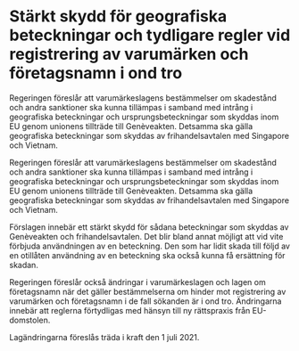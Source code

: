 # Stärkt skydd för geografiska beteckningar och tydligare regler vid registrering av varumärken och företagsnamn i ond tro

Regeringen föreslår att varumärkeslagens bestämmelser om skadestånd och andra sanktioner ska kunna tillämpas i samband med intrång i geografiska beteckningar och ursprungsbeteckningar som skyddas inom EU genom unionens tillträde till Genèveakten. Detsamma ska gälla geografiska beteckningar som skyddas av frihandelsavtalen med Singapore och Vietnam.

Regeringen föreslår att varumärkeslagens bestämmelser om skadestånd och andra sanktioner ska kunna tillämpas i samband med intrång i geografiska beteckningar och ursprungsbeteckningar som skyddas inom EU genom unionens tillträde till Genèveakten. Detsamma ska gälla geografiska beteckningar som skyddas av frihandelsavtalen med Singapore och Vietnam.

Förslagen innebär ett stärkt skydd för sådana beteckningar som skyddas av Genèveakten och frihandelsavtalen. Det blir bland annat möjligt att vid vite förbjuda användningen av en beteckning. Den som har lidit skada till följd av en otillåten användning av en beteckning ska också kunna få ersättning för skadan.

Regeringen föreslår också ändringar i varumärkeslagen och lagen om företagsnamn när det gäller bestämmelserna om hinder mot registrering av varumärken och företagsnamn i de fall sökanden är i ond tro. Ändringarna innebär att reglerna förtydligas med hänsyn till ny rättspraxis från EU-domstolen.

Lagändringarna föreslås träda i kraft den 1 juli 2021.
